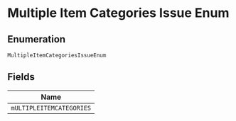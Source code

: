 
# Multiple Item Categories Issue Enum

## Enumeration

`MultipleItemCategoriesIssueEnum`

## Fields

| Name |
|  --- |
| `mULTIPLEITEMCATEGORIES` |


